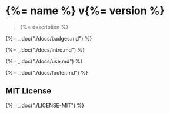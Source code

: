 # {%= name %} v{%= version %}

> {%= description %}

{%= _.doc("./docs/badges.md") %}

{%= _.doc("./docs/intro.md") %}

{%= _.doc("./docs/use.md") %}

{%= _.doc("./docs/footer.md") %}

## MIT License

{%= _.doc("./LICENSE-MIT") %}

